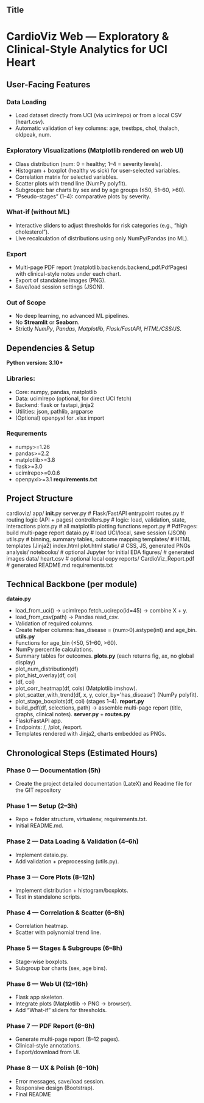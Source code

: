 ## Title
# CardioViz Web — Exploratory & Clinical-Style Analytics for UCI Heart

## User-Facing Features

### Data Loading
- Load dataset directly from UCI (via ucimlrepo) or from a local CSV (heart.csv).
- Automatic validation of key columns: age, trestbps, chol, thalach, oldpeak, num.

### Exploratory Visualizations (Matplotlib rendered on web UI)
- Class distribution (num: 0 = healthy; 1–4 = severity levels).
- Histogram + boxplot (healthy vs sick) for user-selected variables.
- Correlation matrix for selected variables.
- Scatter plots with trend line (NumPy polyfit).
- Subgroups: bar charts by sex and by age groups (≤50, 51–60, >60).
- “Pseudo-stages” (1–4): comparative plots by severity.

### What-if (without ML)
- Interactive sliders to adjust thresholds for risk categories (e.g., “high cholesterol”).
- Live recalculation of distributions using only NumPy/Pandas (no ML).

### Export
- Multi-page PDF report (matplotlib.backends.backend_pdf.PdfPages) with clinical-style notes under each chart.
- Export of standalone images (PNG).
- Save/load session settings (JSON).

### Out of Scope
- No deep learning, no advanced ML pipelines.
- No **Streamlit** or **Seaborn**.
- Strictly _NumPy_, _Pandas_, _Matplotlib_, _Flask/FastAPI_, _HTML/CSS/JS_.

## Dependencies & Setup

**Python version: 3.10+**

### Libraries:
- Core: numpy, pandas, matplotlib
- Data: ucimlrepo (optional, for direct UCI fetch)
- Backend: flask or fastapi, jinja2
- Utilities: json, pathlib, argparse
- (Optional) openpyxl for .xlsx import

### Requrements
- numpy>=1.26
- pandas>=2.2
- matplotlib>=3.8
- flask>=3.0
- ucimlrepo>=0.0.6
- openpyxl>=3.1
__requirements.txt__

## Project Structure
cardioviz/
  app/
    __init__.py
    server.py        # Flask/FastAPI entrypoint
    routes.py        # routing logic (API + pages)
    controllers.py   # logic: load, validation, state, interactions
    plots.py         # all matplotlib plotting functions
    report.py        # PdfPages: build multi-page report
    dataio.py        # load UCI/local, save session (JSON)
    utils.py         # binning, summary tables, outcome mapping
  templates/         # HTML templates (Jinja2)
    index.html
    plot.html
  static/            # CSS, JS, generated PNGs
  analysis/
    notebooks/       # optional Jupyter for initial EDA
    figures/         # generated images
  data/
    heart.csv        # optional local copy
  reports/
    CardioViz_Report.pdf  # generated
  README.md
  requirements.txt

## Technical Backbone (per module)
**dataio.py**
- load_from_uci() → ucimlrepo.fetch_ucirepo(id=45) → combine X + y.
- load_from_csv(path) → Pandas read_csv.
- Validation of required columns.
- Create helper columns: has_disease = (num>0).astype(int) and age_bin.
**utils.py**
- Functions for age_bin (≤50, 51–60, >60).
- NumPy percentile calculations.
- Summary tables for outcomes.
**plots.py** (each returns fig, ax, no global display)
- plot_num_distribution(df)
- plot_hist_overlay(df, col)
- (df, col)
- plot_corr_heatmap(df, cols) (Matplotlib imshow).
- plot_scatter_with_trend(df, x, y, color_by='has_disease') (NumPy polyfit).
- plot_stage_boxplots(df, col) (stages 1–4).
**report.py**
- build_pdf(df, selections, path) → assemble multi-page report (title, graphs, clinical notes).
**server.py** + **routes.py**
- Flask/FastAPI app.
- Endpoints: /, /plot, /export.
- Templates rendered with Jinja2, charts embedded as PNGs.

## Chronological Steps (Estimated Hours)

### Phase 0 — Documentation (5h)
- Create the project detailed documentation (LateX) and Readme file for the GIT repository

### Phase 1 — Setup (2–3h)
- Repo + folder structure, virtualenv, requirements.txt.
- Initial README.md.

### Phase 2 — Data Loading & Validation (4–6h)
- Implement dataio.py.
- Add validation + preprocessing (utils.py).

### Phase 3 — Core Plots (8–12h)
- Implement distribution + histogram/boxplots.
- Test in standalone scripts.

### Phase 4 — Correlation & Scatter (6–8h)
- Correlation heatmap.
- Scatter with polynomial trend line.

### Phase 5 — Stages & Subgroups (6–8h)
- Stage-wise boxplots.
- Subgroup bar charts (sex, age bins).

### Phase 6 — Web UI (12–16h)
- Flask app skeleton.
- Integrate plots (Matplotlib → PNG → browser).
- Add “What-if” sliders for thresholds.

### Phase 7 — PDF Report (6–8h)
- Generate multi-page report (8–12 pages).
- Clinical-style annotations.
- Export/download from UI.

### Phase 8 — UX & Polish (6–10h)
- Error messages, save/load session.
- Responsive design (Bootstrap).
- Final README 

